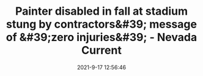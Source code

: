 ---
"title": "Painter disabled in fall at stadium stung by contractors&amp;#39; message of &amp;#39;zero injuries&amp;#39; - Nevada Current"
"date": "2021-9-17 12:56:46"
"feed_name": "GOOGLENEWSCONSTRUCTION"
"feed_website": "https://news.google.com/search?q=construction%2Bincident&hl=en-US&gl=US&ceid=US:en"
"feed_rss": "https://news.google.com/rss/search?q=construction%2Bincident&hl=en-US&gl=US&ceid=US:en"
"link": "https://www.nevadacurrent.com/2021/09/17/painter-disabled-in-fall-at-stadium-stung-by-contractors-message-of-zero-injuries/"
"file": "_posts/2021-1-1-40a4c8b1af6d4a74f04f376333f3cc5503617378.md"
"accident": "0"
"drilling": "0"
"dead": "0"
"injured": "0"
---